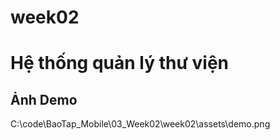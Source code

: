 # week02
# Hệ thống quản lý thư viện

## Ảnh Demo

C:\code\BaoTap_Mobile\03_Week02\week02\assets\demo.png

